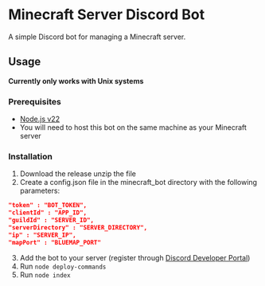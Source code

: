 # Minecraft Server Discord Bot
A simple Discord bot for managing a Minecraft server.

## Usage
**Currently only works with Unix systems** </br>
### Prerequisites
- [Node.js v22](https://nodejs.org/en/download/)
- You will need to host this bot on the same machine as your Minecraft server

### Installation
1. Download the release unzip the file
2. Create a config.json file in the minecraft_bot directory with the following parameters:
```json
"token" : "BOT_TOKEN",
"clientId" : "APP_ID",
"guildId" : "SERVER_ID",
"serverDirectory" : "SERVER_DIRECTORY",
"ip" : "SERVER_IP",
"mapPort" : "BLUEMAP_PORT"
```
3. Add the bot to your server (register through [Discord Developer Portal](https://discord.com/developers/applications))
4. Run ```node deploy-commands```
5. Run ```node index```
